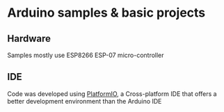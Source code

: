 # Arduino samples & basic projects

## Hardware
Samples mostly use ESP8266 ESP-07 micro-controller

## IDE
Code was developed using [PlatformIO](https://platformio.org/), a Cross-platform IDE that offers a better development environment than the Arduino IDE
